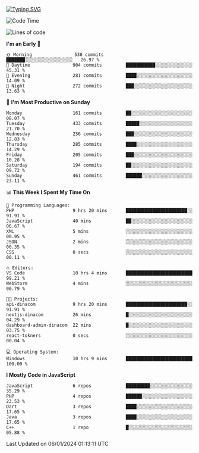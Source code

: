 [![Typing SVG](https://readme-typing-svg.herokuapp.com?font=Fira+Code&pause=1000&color=F7F7F7&random=false&width=435&lines=Hi+%F0%9F%91%8B%2C+I'm+Rafiu+Sidqi;I+Love+React+%F0%9F%98%8D)](https://git.io/typing-svg)
<!--START_SECTION:waka-->
![Code Time](http://img.shields.io/badge/Code%20Time-64%20hrs%2011%20mins-blue)

![Lines of code](https://img.shields.io/badge/From%20Hello%20World%20I%27ve%20Written-449.7%20thousand%20lines%20of%20code-blue)

**I'm an Early 🐤** 

```text
🌞 Morning                538 commits         ███████░░░░░░░░░░░░░░░░░░   26.97 % 
🌆 Daytime                904 commits         ███████████░░░░░░░░░░░░░░   45.31 % 
🌃 Evening                281 commits         ████░░░░░░░░░░░░░░░░░░░░░   14.09 % 
🌙 Night                  272 commits         ███░░░░░░░░░░░░░░░░░░░░░░   13.63 % 
```
📅 **I'm Most Productive on Sunday** 

```text
Monday                   161 commits         ██░░░░░░░░░░░░░░░░░░░░░░░   08.07 % 
Tuesday                  433 commits         █████░░░░░░░░░░░░░░░░░░░░   21.70 % 
Wednesday                256 commits         ███░░░░░░░░░░░░░░░░░░░░░░   12.83 % 
Thursday                 285 commits         ████░░░░░░░░░░░░░░░░░░░░░   14.29 % 
Friday                   205 commits         ███░░░░░░░░░░░░░░░░░░░░░░   10.28 % 
Saturday                 194 commits         ██░░░░░░░░░░░░░░░░░░░░░░░   09.72 % 
Sunday                   461 commits         ██████░░░░░░░░░░░░░░░░░░░   23.11 % 
```


📊 **This Week I Spent My Time On** 

```text
💬 Programming Languages: 
PHP                      9 hrs 20 mins       ███████████████████████░░   91.91 % 
JavaScript               40 mins             ██░░░░░░░░░░░░░░░░░░░░░░░   06.67 % 
XML                      5 mins              ░░░░░░░░░░░░░░░░░░░░░░░░░   00.95 % 
JSON                     2 mins              ░░░░░░░░░░░░░░░░░░░░░░░░░   00.35 % 
CSS                      0 secs              ░░░░░░░░░░░░░░░░░░░░░░░░░   00.11 % 

🔥 Editors: 
VS Code                  10 hrs 4 mins       █████████████████████████   99.21 % 
WebStorm                 4 mins              ░░░░░░░░░░░░░░░░░░░░░░░░░   00.79 % 

🐱‍💻 Projects: 
api-dinacom              9 hrs 20 mins       ███████████████████████░░   91.91 % 
nextjs-dinacom           26 mins             █░░░░░░░░░░░░░░░░░░░░░░░░   04.29 % 
dashboard-admin-dinacom  22 mins             █░░░░░░░░░░░░░░░░░░░░░░░░   03.75 % 
react-tokners            0 secs              ░░░░░░░░░░░░░░░░░░░░░░░░░   00.04 % 

💻 Operating System: 
Windows                  10 hrs 9 mins       █████████████████████████   100.00 % 
```

**I Mostly Code in JavaScript** 

```text
JavaScript               6 repos             █████████░░░░░░░░░░░░░░░░   35.29 % 
PHP                      4 repos             ██████░░░░░░░░░░░░░░░░░░░   23.53 % 
Dart                     3 repos             ████░░░░░░░░░░░░░░░░░░░░░   17.65 % 
Java                     3 repos             ████░░░░░░░░░░░░░░░░░░░░░   17.65 % 
C++                      1 repo              █░░░░░░░░░░░░░░░░░░░░░░░░   05.88 % 
```




 Last Updated on 06/01/2024 01:13:11 UTC
<!--END_SECTION:waka-->

